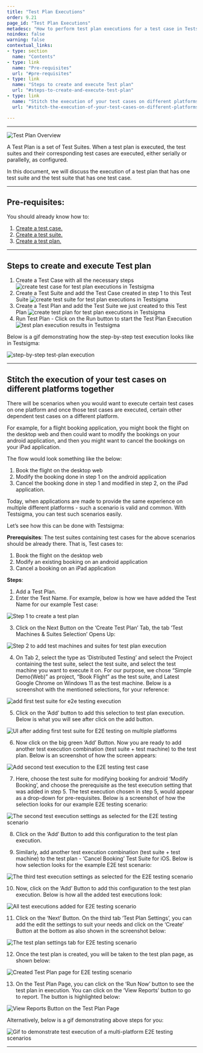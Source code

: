 ```yaml
---
title: "Test Plan Executions"
order: 9.21
page_id: "Test Plan Executions"
metadesc: "How to perform test plan executions for a test case in Testsigma."
noindex: false
warning: false
contextual_links:
- type: section
  name: "Contents"
- type: link
  name: "Pre-requisites"
  url: "#pre-requisites"
- type: link
  name: "Steps to create and execute Test plan"
  url: "#steps-to-create-and-execute-test-plan"
- type: link
  name: "Stitch the execution of your test cases on different platforms together"
  url: "#stitch-the-execution-of-your-test-cases-on-different-platforms-together"

---
```


---

![Test Plan Overview](https://docs.testsigma.com/images/test-plan-executions/test-plan-overview.jpeg)

A Test Plan is a set of Test Suites. When a test plan is executed, the test suites and their corresponding test cases are executed, either serially or parallelly, as configured.

In this document, we will discuss the execution of a test plan that has one test suite and the test suite that has one test case.

---
## **Pre-requisites:**
You should already know how to:

 1. [Create a test case.](https://testsigma.com/docs/test-cases/manage/add-edit-delete/)
 2. [Create a test suite.](https://testsigma.com/docs/test-management/test-suites/overview/)
 3. [Create a test plan.](https://testsigma.com/docs/test-management/test-plans/manage-test-suites/)

---
## **Steps to create and execute Test plan**
 1. Create a Test Case with all the necessary steps
    ![create test case for test plan executions in Testsigma](https://docs.testsigma.com/images/test-plan-executions/create-test-case-test-plan-executions-testsigma.gif)
 2. Create a Test Suite and add the Test Case created in step 1 to this Test Suite
    ![create test suite for test plan executions in Testsigma](https://docs.testsigma.com/images/test-plan-executions/create-test-suite-test-plan-executions-testsigma.gif)
 3. Create a Test Plan and add the Test Suite we just created to this Test Plan
     ![create test plan for test plan executions in Testsigma](https://s3.amazonaws.com/static-docs.testsigma.com/new_images/runs/test-plan-executions/create-test-plan-test-plan-executions-testsigma.gif)
 4. Run Test Plan - Click on the Run button to start the Test Plan Execution
    ![test plan execution results in Testsigma](https://docs.testsigma.com/images/test-plan-executions/test-plan-executions-results-testsigma.gif)

Below is a gif demonstrating how the step-by-step test execution looks like in Testsigma: 

![step-by-step test-plan execution](https://s3.amazonaws.com/static-docs.testsigma.com/new_images/runs/test-plan-executions/step-by-step-test-plan-execution-gif.gif)

---
## **Stitch the execution of your test cases on different platforms together**

There will be scenarios when you would want to execute certain test cases on one platform and once those test cases are executed, certain other dependent test cases on a different platform.

For example, for a flight booking application, you might book the flight on the desktop web and then could want to modify the bookings on your android application, and then you might want to cancel the bookings on your iPad application.

The flow would look something like the below:
1. Book the flight on the desktop web
2. Modify the booking done in step 1 on the android application
3. Cancel the booking done in step 1 and modified in step 2, on the iPad application.

Today, when applications are made to provide the same experience on multiple different platforms - such a scenario is valid and common. With Testsigma, you can test such scenarios easily. 

Let’s see how this can be done with Testsigma:

**Prerequisites**:
The test suites containing test cases for the above scenarios should be already there. That is, Test cases to:
1. Book the flight on the desktop web
2. Modify an existing booking on an android application
3. Cancel a booking on an iPad application

**Steps**:
1. Add a Test Plan.
2. Enter the Test Name. For example, below is how we have added the Test Name for our example Test case:

![Step 1 to create a test plan](https://s3.amazonaws.com/static-docs.testsigma.com/new_images/runs/test-plan-executions/create-test-plan-step-1.png)

3. Click on the Next Button on the ‘Create Test Plan’ Tab, the tab ‘Test Machines & Suites Selection’ Opens Up:

![Step 2 to add test machines and suites for test plan execution](https://s3.amazonaws.com/static-docs.testsigma.com/new_images/runs/test-plan-executions/test-machines-and-suites-selection-step-2.png)

4. On Tab 2, select the type as ‘Distributed Testing’ and select the Project containing the test suite, select the test suite, and select the test machine you want to execute it on. For our purpose, we chose “Simple Demo(Web)” as project, “Book Flight” as the test suite, and Latest Google Chrome on Windows 11 as the test machine. Below is a screenshot with the mentioned selections, for your reference:

![add first test suite for e2e testing execution](https://s3.amazonaws.com/static-docs.testsigma.com/new_images/runs/test-plan-executions/add-first-test-suite-e2e-testing.png)

5. Click on the ‘Add’ button to add this selection to test plan execution. Below is what you will see after click on the add button.

![UI after adding first test suite for E2E testing on multiple platforms](https://s3.amazonaws.com/static-docs.testsigma.com/new_images/runs/test-plan-executions/after-adding-first-test-suite-e2e-testing.png)

6. Now click on the big green ‘Add’ Button. Now you are ready to add another test execution combination (test suite + test machine) to the test plan. Below is an screenshot of how the screen appears: 

![Add second test execution to the E2E testing test case](https://s3.amazonaws.com/static-docs.testsigma.com/new_images/runs/test-plan-executions/add-second-test-execution-combination-e2e-testing.png)

7. Here, choose the test suite for modifying booking for android ‘Modify Booking’, and choose the prerequisite as the test execution setting that was added in step 5. The test execution chosen in step 5, would appear as a drop-down for pre-requisites. Below is a screenshot of how the selection looks for our example E2E testing scenario:

![The second test execution settings as selected for the E2E testing scenario](https://s3.amazonaws.com/static-docs.testsigma.com/new_images/runs/test-plan-executions/second-test-execution-selected.png)

8. Click on the ‘Add’ Button to add this configuration to the test plan execution.

9. Similarly, add another test execution combination (test suite + test machine) to the test plan - ‘Cancel Booking’ Test Suite for iOS. Below is how selection looks for the example E2E test scenario:

![The third test execution settings as selected for the E2E testing scenario](https://s3.amazonaws.com/static-docs.testsigma.com/new_images/runs/test-plan-executions/third-test-execution-selected.png)

10. Now, click on the ‘Add’ Button to add this configuration to the test plan execution. Below is how all the added test executions look:

![All test executions added for E2E testing scenario](https://s3.amazonaws.com/static-docs.testsigma.com/new_images/runs/test-plan-executions/final-test-executions-for-E2E-testing-scenario.png)

11. Click on the ‘Next’ Button. On the third tab ‘Test Plan Settings’, you can add the edit  the settings to suit your needs and click on the ‘Create’ Button at the bottom as also shown in the screenshot below:

![The test plan settings tab for E2E testing scenario](https://s3.amazonaws.com/static-docs.testsigma.com/new_images/runs/test-plan-executions/test-plan-settings-E2E-testing-scenario.png)

12. Once the test plan is created, you will be taken to the test plan page, as shown below:

![Created Test Plan page for E2E testing scenario](https://s3.amazonaws.com/static-docs.testsigma.com/new_images/runs/test-plan-executions/created-test-plan-page-E2E-testing-scenario.png)

13. On the Test Plan Page, you can click on the ‘Run Now’ button to see the test plan in execution. You can click on the ‘View Reports’ button to go to report. The button is highlighted below:

![View Reports Button on the Test Plan Page](https://s3.amazonaws.com/static-docs.testsigma.com/new_images/runs/test-plan-executions/view-reports-button-test-plan-page.png)

Alternatively, below is a gif demonstrating above steps for you:

![Gif to demonstrate test execution of a multi-platform E2E testing scenarios](https://s3.amazonaws.com/static-docs.testsigma.com/new_images/runs/test-plan-executions/e2e-testing-scenario-gif.gif)

---





